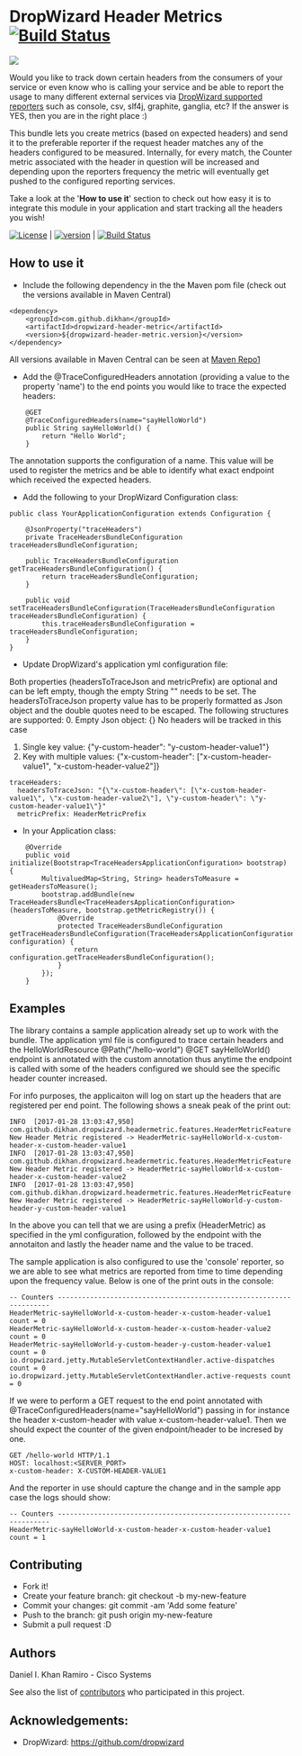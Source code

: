 # DropWizard Header Metrics [![Build Status][travis-image]][travis-url]

![][dropwizard-header-metric-logo]

Would you like to track down certain headers from the consumers of your service or even know who is calling your service 
and be able to report the usage to many different external services via [DropWizard supported reporters](http://metrics.dropwizard.io/3.1.0/manual/core/#reporters) 
such as console, csv, slf4j, graphite, ganglia, etc? If the answer is YES, then you are in the right place :)

This bundle lets you create metrics (based on expected headers) and send it to the preferable reporter if the request 
header matches any of the headers configured to be measured. Internally, for every match, the Counter metric associated 
with the header in question will be increased and depending upon the reporters frequency the metric will eventually get 
pushed to the configured reporting services.

Take a look at the '**How to use it**' section to check out how easy it is to integrate this module in your application 
and start tracking all the headers you wish!

[![License][license-image]][license-url]  |
[![version][maven-version]][maven-url]    |
[![Build Status][travis-image]][travis-url]


## How to use it

- Include the following dependency in the the Maven pom file (check out the versions available in Maven Central)

```
<dependency>
    <groupId>com.github.dikhan</groupId>
    <artifactId>dropwizard-header-metric</artifactId>
    <version>${dropwizard-header-metric.version}</version>
</dependency>
```

All versions available in Maven Central can be seen at [Maven Repo1](https://repo1.maven.org/maven2/com/github/dikhan/dropwizard-header-metric/)

- Add the @TraceConfiguredHeaders annotation (providing a value to the property 'name') to the end points you would like to trace the expected headers:

```
    @GET
    @TraceConfiguredHeaders(name="sayHelloWorld")
    public String sayHelloWorld() {
        return "Hello World";
    }
```

The annotation supports the configuration of a name. This value will be used to register the metrics and be able to
identify what exact endpoint which received the expected headers.

- Add the following to your DropWizard Configuration class:

```
public class YourApplicationConfiguration extends Configuration {

    @JsonProperty("traceHeaders")
    private TraceHeadersBundleConfiguration traceHeadersBundleConfiguration;

    public TraceHeadersBundleConfiguration getTraceHeadersBundleConfiguration() {
        return traceHeadersBundleConfiguration;
    }

    public void setTraceHeadersBundleConfiguration(TraceHeadersBundleConfiguration traceHeadersBundleConfiguration) {
        this.traceHeadersBundleConfiguration = traceHeadersBundleConfiguration;
    }
}

```

- Update DropWizard's application yml configuration file:

Both properties (headersToTraceJson and metricPrefix) are optional and can be left empty, though the empty String "" needs 
to be set.
The headersToTraceJson property value has to be properly formatted as Json object and the double quotes need to be escaped. 
The following structures are supported:
0. Empty Json object: {} No headers will be tracked in this case
1. Single key value: {"y-custom-header": "y-custom-header-value1"}
2. Key with multiple values: {"x-custom-header": ["x-custom-header-value1", "x-custom-header-value2"]}

```
traceHeaders:
  headersToTraceJson: "{\"x-custom-header\": [\"x-custom-header-value1\", \"x-custom-header-value2\"], \"y-custom-header\": \"y-custom-header-value1\"}"    
  metricPrefix: HeaderMetricPrefix
```

- In your Application class:

```
    @Override
    public void initialize(Bootstrap<TraceHeadersApplicationConfiguration> bootstrap) {
        MultivaluedMap<String, String> headersToMeasure = getHeadersToMeasure();
        bootstrap.addBundle(new TraceHeadersBundle<TraceHeadersApplicationConfiguration>(headersToMeasure, bootstrap.getMetricRegistry()) {
            @Override
            protected TraceHeadersBundleConfiguration getTraceHeadersBundleConfiguration(TraceHeadersApplicationConfiguration configuration) {
                return configuration.getTraceHeadersBundleConfiguration();
            }
        });
    }
```

## Examples

The library contains a sample application already set up to work with the bundle. The application yml file is configured to trace certain headers and the HelloWorldResource @Path("/hello-world") @GET sayHelloWorld() endpoint is annotated with the custom annotation thus anytime the endpoint is called with some of the headers configured we should see the specific header counter increased.

For info purposes, the applicaiton will log on start up the headers that are registered per end point. The following shows a sneak peak of the print out:

```
INFO  [2017-01-28 13:03:47,950] com.github.dikhan.dropwizard.headermetric.features.HeaderMetricFeature: New Header Metric registered -> HeaderMetric-sayHelloWorld-x-custom-header-x-custom-header-value1
INFO  [2017-01-28 13:03:47,950] com.github.dikhan.dropwizard.headermetric.features.HeaderMetricFeature: New Header Metric registered -> HeaderMetric-sayHelloWorld-x-custom-header-x-custom-header-value2
INFO  [2017-01-28 13:03:47,950] com.github.dikhan.dropwizard.headermetric.features.HeaderMetricFeature: New Header Metric registered -> HeaderMetric-sayHelloWorld-y-custom-header-y-custom-header-value1
```

In the above you can tell that we are using a prefix (HeaderMetric) as specified in the yml configuration, followed by the endpoint with the annotaiton and lastly the header name and the value to be traced.

The sample application is also configured to use the 'console' reporter, so we are able to see what metrics are reported from time to time depending upon the frequency value. Below is one of the print outs in the console:

```
-- Counters --------------------------------------------------------------------
HeaderMetric-sayHelloWorld-x-custom-header-x-custom-header-value1 count = 0
HeaderMetric-sayHelloWorld-x-custom-header-x-custom-header-value2 count = 0
HeaderMetric-sayHelloWorld-y-custom-header-y-custom-header-value1 count = 0
io.dropwizard.jetty.MutableServletContextHandler.active-dispatches count = 0
io.dropwizard.jetty.MutableServletContextHandler.active-requests count = 0
```

If we were to perform a GET request to the end point annotated with @TraceConfiguredHeaders(name="sayHelloWorld") passing in for instance the header x-custom-header with value x-custom-header-value1. Then we should expect the counter of the given endpoint/header to be incresed by one.

```
GET /hello-world HTTP/1.1
HOST: localhost:<SERVER_PORT>
x-custom-header: X-CUSTOM-HEADER-VALUE1
```

And the reporter in use should capture the change and in the sample app case the logs should show:

```
-- Counters --------------------------------------------------------------------
HeaderMetric-sayHelloWorld-x-custom-header-x-custom-header-value1 count = 1
```

## Contributing

- Fork it!
- Create your feature branch: git checkout -b my-new-feature
- Commit your changes: git commit -am 'Add some feature'
- Push to the branch: git push origin my-new-feature
- Submit a pull request :D

## Authors

Daniel I. Khan Ramiro - Cisco Systems

See also the list of [contributors](https://github.com/dikhan/dropwizard-header-metric/graphs/contributors) who 
participated in this project.


## Acknowledgements:

- DropWizard: https://github.com/dropwizard


[dropwizard-header-metric-logo]: https://github.com/dikhan/dropwizard-header-metric/blob/master/docs/images/dropwizard-header-metric.png

[license-url]: https://github.com/dikhan/dropwizard-header-metric/blob/master/LICENSE
[license-image]: https://img.shields.io/badge/license-MIT-blue.svg?style=flat

[travis-url]: https://travis-ci.org/dikhan/dropwizard-header-metric
[travis-image]: https://travis-ci.org/dikhan/dropwizard-header-metric.svg?branch=master

[maven-url]: http://search.maven.org/#search%7Cga%7C1%7Ca%3A%22dropwizard-header-metric%22
[maven-version]: https://img.shields.io/maven-central/v/com.github.dikhan/dropwizard-header-metric.svg?style=flat

